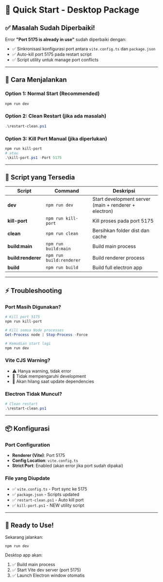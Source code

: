 # 🚀 Quick Start - Desktop Package

## ✅ Masalah Sudah Diperbaiki!

Error **"Port 5175 is already in use"** sudah diperbaiki dengan:
- ✅ Sinkronisasi konfigurasi port antara `vite.config.ts` dan `package.json`
- ✅ Auto-kill port 5175 pada restart script
- ✅ Script utility untuk manage port conflicts

---

## 🎯 Cara Menjalankan

### Option 1: Normal Start (Recommended)
```powershell
npm run dev
```

### Option 2: Clean Restart (jika ada masalah)
```powershell
.\restart-clean.ps1
```

### Option 3: Kill Port Manual (jika diperlukan)
```powershell
npm run kill-port
# atau
.\kill-port.ps1 -Port 5175
```

---

## 🔧 Script yang Tersedia

| Script | Command | Deskripsi |
|--------|---------|-----------|
| **dev** | `npm run dev` | Start development server (main + renderer + electron) |
| **kill-port** | `npm run kill-port` | Kill proses pada port 5175 |
| **clean** | `npm run clean` | Bersihkan folder dist dan cache |
| **build:main** | `npm run build:main` | Build main process |
| **build:renderer** | `npm run build:renderer` | Build renderer process |
| **build** | `npm run build` | Build full electron app |

---

## ⚡ Troubleshooting

### Port Masih Digunakan?
```powershell
# Kill port 5175
npm run kill-port

# Kill semua Node processes
Get-Process node | Stop-Process -Force

# Kemudian start lagi
npm run dev
```

### Vite CJS Warning?
- ⚠️ Hanya warning, tidak error
- 📌 Tidak mempengaruhi development
- 🔄 Akan hilang saat update dependencies

### Electron Tidak Muncul?
```powershell
# Clean restart
.\restart-clean.ps1
```

---

## 📦 Konfigurasi

### Port Configuration
- **Renderer (Vite)**: Port 5175
- **Config Location**: `vite.config.ts`
- **Strict Port**: Enabled (akan error jika port sudah dipakai)

### File yang Diupdate
- ✅ `vite.config.ts` - Port sync ke 5175
- ✅ `package.json` - Scripts updated
- ✅ `restart-clean.ps1` - Auto kill port
- ✅ `kill-port.ps1` - NEW utility script

---

## 🎉 Ready to Use!

Sekarang jalankan:
```powershell
npm run dev
```

Desktop app akan:
1. ✅ Build main process
2. ✅ Start Vite dev server (port 5175)
3. ✅ Launch Electron window otomatis
